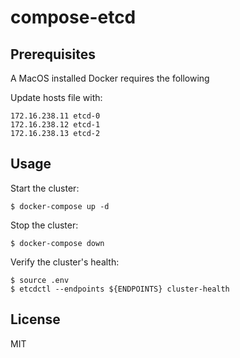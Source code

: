 compose-etcd
============

Prerequisites
-------------

A MacOS installed Docker requires the following

Update hosts file with:

    172.16.238.11 etcd-0
    172.16.238.12 etcd-1
    172.16.238.13 etcd-2

Usage
-----

Start the cluster:

    $ docker-compose up -d

Stop the cluster:

    $ docker-compose down

Verify the cluster's health:

    $ source .env
    $ etcdctl --endpoints ${ENDPOINTS} cluster-health

License
-------

MIT

